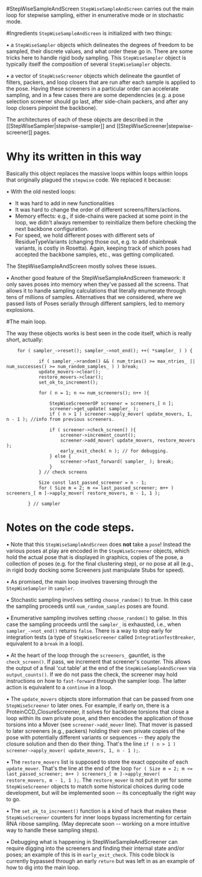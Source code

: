 #StepWiseSampleAndScreen
`StepWiseSampleAndScreen` carries out the main loop for stepwise sampling, either in enumerative mode or in stochastic mode. 

#Ingredients
`StepWiseSampleAndScreen` is initialized with two things:

• a `StepWiseSampler` objects which delineates the degrees of freedom to be sampled, their discrete values, and what order these go in. There are some tricks here to handle rigid body sampling. This `StepWiseSampler` object is typically itself the composition of several `StepWiseSampler` objects.

• a vector of `StepWiseScreener` objects which delineate the gauntlet of filters, packers, and loop closers that are run after each sample is applied to the pose. Having these screeners in a particular order can accelerate sampling, and in a few cases there are some dependencies (e.g. a pose selection screener should go last, after side-chain packers, and after any loop closers pinpoint the backbone).

The architectures of each of these objects are described in the [[StepWiseSampler|stepwise-sampler]] and [[StepWiseScreener|stepwise-screener]] pages.

# Why its written in this way
Basically this object replaces the massive loops within loops within loops that originally plagued the `stepwise` code. We replaced it because:

• With the old nested loops:

 - It was hard to add in new functionalities
 - It was hard to change the order of different screens/filters/actions. 
 - Memory effects: e.g., if side-chains were packed at some point in the loop, we didn't always remember to reinitialize them before checking the next backbone configuration.
 - For speed, we hold different poses with different sets of ResidueTypeVariants (changing those out, e.g. to add chainbreak variants, is costly in Rosetta). Again, keeping track of which poses had accepted the backbone samples, etc., was getting complicated.

The StepWiseSampleAndScreen mostly solves these issues.
 
• Another good feature of the StepWiseSampleAndScreen framework: it  only saves poses into memory when they've passed  all the screens. That allows it to handle sampling calculations that literally enumerate through tens of millions of samples. Alternatives that we considered, where we passed lists of Poses serially through different samplers, led to memory explosions.


#The main loop.

The way these objects works is best seen in the code itself, which is really short, actually:

```
	for ( sampler_->reset(); sampler_->not_end(); ++( *sampler_ ) ) {

			if ( sampler_->random() && ( num_tries() >= max_ntries_ || num_successes() >= num_random_samples_ ) ) break;
			update_movers->clear();
			restore_movers->clear();
			set_ok_to_increment();

			for ( n = 1; n <= num_screeners(); n++ ){

				StepWiseScreenerOP screener = screeners_[ n ];
				screener->get_update( sampler_ );
				if ( n > 1 ) screener->apply_mover( update_movers, 1, n - 1 ); //info from previous screeners.

				if ( screener->check_screen() ){
					screener->increment_count();
					screener->add_mover( update_movers, restore_movers );
					early_exit_check( n ); // for debugging.
				} else {
					screener->fast_forward( sampler_ );	break;
				}
			} // check screens

			Size const last_passed_screener = n - 1;
			for ( Size m = 2; m <= last_passed_screener; m++ ) screeners_[ m ]->apply_mover( restore_movers, m - 1, 1 );

		} // sampler
```

# Notes on the code steps.
• Note that this `StepWiseSampleAndScreen` does **not** take a `pose`! Instead the various poses at play are encoded in the `StepWiseScreener` objects, which hold the actual pose that is displayed in graphics, copies of the pose, a collection of poses (e.g. for the final clustering step), or no pose at all (e.g., in rigid body docking some Screeners just manipulate Stubs for speed).

• As promised, the main loop involves traversing through the `StepWiseSampler` in `sampler`.

• Stochastic sampling involves setting `choose_random()` to true. In this case the sampling proceeds until `num_random_samples` poses are found. 

• Enumerative sampling involves setting `choose_random()` to galse. In this case the sampling proceeds until the `sampler_` is exhausted, i.e., when `sampler_->not_end()` returns `false`. There is a way to stop early for integration tests (a type of `StepWiseScreener` called `IntegrationTestBreaker`, equivalent to a `break` in a loop).

• At the heart of the loop through the `screeners_` gauntlet, is the `check_screen()`. If pass, we increment that screener's counter. This allows the output of a final 'cut table' at the end of the `StepWiseSampleAndScreen` via `output_counts()`. If we do not pass the check, the screener may hold instructions on how to `fast-forward` through the sampler loop. The latter action is equivalent to a `continue` in a loop.

• The `update_movers` objects store information that can be passed from one `StepWiseScreener` to later ones. For example, if early on, there is a ProteinCCD_ClosureScreener, it solves for backbone torsions that close a loop within its own private pose, and then encodes the application of those torsions into a Mover (see `screener->add_mover` line). That mover is passed to later screeners (e.g., packers) holding their own private copies of the pose with potentially different variants or sequences -- they apply the closure solution and then do their thing. That's the line `if ( n > 1 ) screener->apply_mover( update_movers, 1, n - 1 );`.

• The `restore_movers` list is supposed to store the exact opposite of each `update_mover`. That's the line at the end of the loop `for ( Size m = 2; m <= last_passed_screener; m++ ) screeners_[ m ]->apply_mover( restore_movers, m - 1, 1 );`. The `restore_mover` is not put in yet for some `StepWiseScreener` objects to match some historical choices during code development, but will be implemented soon -- its conceptually the right way to go.

• The `set_ok_to_increment()` function is a kind of hack that makes these `StepWiseScreener` counters for inner loops bypass incrementing for certain RNA ribose sampling. (May deprecate soon -- working on a more intuitive way to handle these sampling steps).

• Debugging what is happening in StepWiseSampleAndScreener can require digging into the screeners and finding their internal state and/or poses; an example of this is in `early_exit_check`. This code block is currently bypassed through an early `return` but was left in as an example of how to dig into the main loop.
